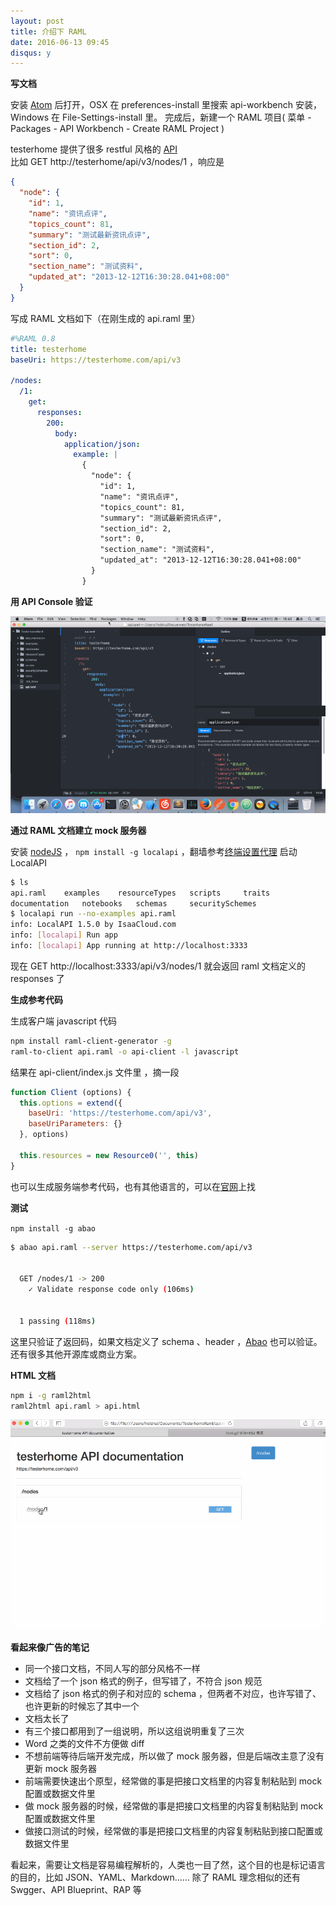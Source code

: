 ```yaml
---
layout: post
title: 介绍下 RAML
date: 2016-06-13 09:45
disqus: y
---
```


**写文档**  
  
安装 [Atom](https://atom.io/) 后打开，OSX 在 preferences-install 里搜索 api-workbench 安装，Windows 在 File-Settings-install 里。
完成后，新建一个 RAML 项目( 菜单 - Packages - API Workbench - Create RAML Project )  
  
testerhome 提供了很多 restful 风格的 [API](https://testerhome.com/api)  
比如 GET http://testerhome/api/v3/nodes/1 ，响应是  
  
```json
{
  "node": {
    "id": 1,
    "name": "资讯点评",
    "topics_count": 81,
    "summary": "测试最新资讯点评",
    "section_id": 2,
    "sort": 0,
    "section_name": "测试资料",
    "updated_at": "2013-12-12T16:30:28.041+08:00"
  }
}
```
  
写成 RAML 文档如下（在刚生成的 api.raml 里） 
  
```yaml
#%RAML 0.8
title: testerhome
baseUri: https://testerhome.com/api/v3

/nodes:
  /1:
    get:
      responses:
        200:
          body:
            application/json:
              example: |
                {
                  "node": {
                    "id": 1,
                    "name": "资讯点评",
                    "topics_count": 81,
                    "summary": "测试最新资讯点评",
                    "section_id": 2,
                    "sort": 0,
                    "section_name": "测试资料",
                    "updated_at": "2013-12-12T16:30:28.041+08:00"
                  }
                }

```
  
**用 API Console 验证**  
  
![](/images/2016/933f05cae598c5717451769c7db18d9d.gif)  
  

**通过 RAML 文档建立 mock 服务器**  
  
安装 [nodeJS](https://nodejs.org) ， `npm install -g localapi` ，翻墙参考[终端设置代理](https://testerhome.com/notes/155)
启动 LocalAPI  
  
```bash
$ ls
api.raml	examples	resourceTypes	scripts		traits
documentation	notebooks	schemas		securitySchemes
$ localapi run --no-examples api.raml 
info: LocalAPI 1.5.0 by IsaaCloud.com
info: [localapi] Run app
info: [localapi] App running at http://localhost:3333
```
  
现在 GET http://localhost:3333/api/v3/nodes/1 就会返回 raml 文档定义的 responses 了  
  
**生成参考代码**  
  
生成客户端 javascript 代码  
  
```bash
npm install raml-client-generator -g
raml-to-client api.raml -o api-client -l javascript
```
  
结果在 api-client/index.js 文件里 ，摘一段  
  
```javascript
function Client (options) {
  this.options = extend({
    baseUri: 'https://testerhome.com/api/v3',
    baseUriParameters: {}
  }, options)

  this.resources = new Resource0('', this)
}
```
  
也可以生成服务端参考代码，也有其他语言的，可以在[官网](http://raml.org/projects/projects)上找  
  
**测试**  
  
`npm install -g abao`  
  
```bash
$ abao api.raml --server https://testerhome.com/api/v3


  GET /nodes/1 -> 200
    ✓ Validate response code only (106ms)


  1 passing (118ms)
```
  
这里只验证了返回码，如果文档定义了 schema 、header ，[Abao](https://github.com/cybertk/abao) 也可以验证。还有很多其他开源库或商业方案。
  
**HTML 文档**  
  
```bash
npm i -g raml2html
raml2html api.raml > api.html
```
   
![](/images/2016/12e38054d853b82b0ecd93fc13e3d7c8.gif)  



**看起来像广告的笔记**  
  
- 同一个接口文档，不同人写的部分风格不一样  
- 文档给了一个 json 格式的例子，但写错了，不符合 json 规范  
- 文档给了 json 格式的例子和对应的 schema ，但两者不对应，也许写错了、也许更新的时候忘了其中一个  
- 文档太长了  
- 有三个接口都用到了一组说明，所以这组说明重复了三次  
- Word 之类的文件不方便做 diff  
- 不想前端等待后端开发完成，所以做了 mock 服务器，但是后端改主意了没有更新 mock 服务器  
- 前端需要快速出个原型，经常做的事是把接口文档里的内容复制粘贴到 mock 配置或数据文件里  
- 做 mock 服务器的时候，经常做的事是把接口文档里的内容复制粘贴到 mock 配置或数据文件里  
- 做接口测试的时候，经常做的事是把接口文档里的内容复制粘贴到接口配置或数据文件里  
  
看起来，需要让文档是容易编程解析的，人类也一目了然，这个目的也是标记语言的目的，比如 JSON、YAML、Markdown……
除了 RAML 理念相似的还有 Swgger、API Blueprint、RAP 等  